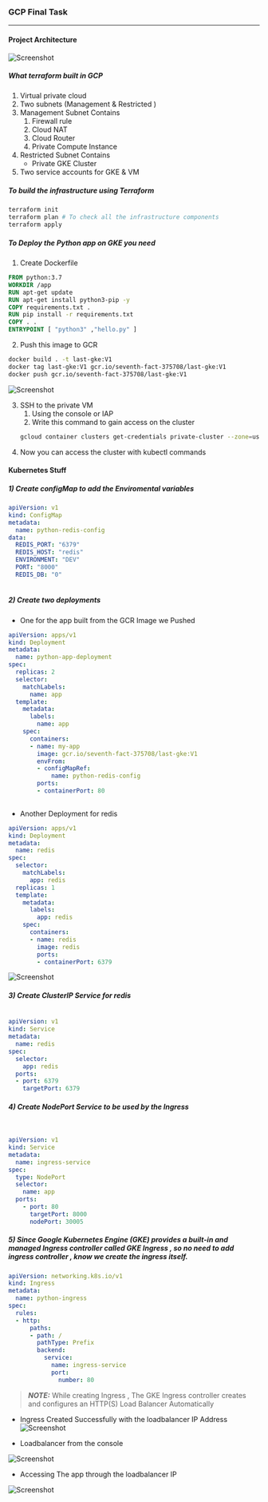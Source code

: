 ### GCP Final Task

----

####  Project Architecture

![Screenshot](screenshots/Task_diagram.png)


##### What terraform built in GCP

1) Virtual private cloud
2) Two subnets (Management & Restricted )
3) Management Subnet Contains 
   1) Firewall rule
   2) Cloud NAT
   3) Cloud Router
   4) Private Compute Instance
4) Restricted Subnet Contains 
   - Private GKE Cluster
5) Two service accounts for GKE & VM



#####  To build the infrastructure using Terraform 

```bash
terraform init
terraform plan # To check all the infrastructure components
terraform apply 
```


##### To Deploy the Python app on GKE you need


1) Create Dockerfile
```Dockerfile 
FROM python:3.7
WORKDIR /app
RUN apt-get update
RUN apt-get install python3-pip -y
COPY requirements.txt .
RUN pip install -r requirements.txt
COPY . .
ENTRYPOINT [ "python3" ,"hello.py" ]
```

2) Push this image to GCR 

```bash
docker build . -t last-gke:V1
docker tag last-gke:V1 gcr.io/seventh-fact-375708/last-gke:V1
docker push gcr.io/seventh-fact-375708/last-gke:V1
```

![Screenshot](screenshots/GCR.png)



3) SSH to the private VM  
   1) Using the console or IAP
   2) Write this command to gain access on the cluster
     ```bash 
    gcloud container clusters get-credentials private-cluster --zone=us-central1-a
    ```
 4) Now you can access the cluster with kubectl commands 

#### Kubernetes Stuff

##### 1) Create configMap to add the Enviromental variables 

```yaml
apiVersion: v1
kind: ConfigMap
metadata:
  name: python-redis-config
data:
  REDIS_PORT: "6379"
  REDIS_HOST: "redis"
  ENVIRONMENT: "DEV"
  PORT: "8000"
  REDIS_DB: "0"
       
```
##### 2) Create two deployments 
- One for the app built from the GCR Image we Pushed 
```yaml 
apiVersion: apps/v1
kind: Deployment
metadata:
  name: python-app-deployment
spec:
  replicas: 2
  selector:
    matchLabels:
      name: app
  template:
    metadata:
      labels:
        name: app
    spec:
      containers:
      - name: my-app
        image: gcr.io/seventh-fact-375708/last-gke:V1
        envFrom:
        - configMapRef:
            name: python-redis-config
        ports:
        - containerPort: 80
 
```
    
- Another Deployment for redis
```yaml
apiVersion: apps/v1 
kind: Deployment
metadata:
  name: redis
spec:
  selector:
    matchLabels:
      app: redis
  replicas: 1
  template:
    metadata:
      labels:
        app: redis
    spec:
      containers:
      - name: redis
        image: redis
        ports:
        - containerPort: 6379
``` 
![Screenshot](screenshots/Deployments.png)


##### 3) Create ClusterIP Service for redis 
```yaml

apiVersion: v1
kind: Service
metadata:
  name: redis
spec:
  selector:
    app: redis
  ports:
  - port: 6379
    targetPort: 6379
```

##### 4) Create NodePort Service to be used by the Ingress 

```yaml


apiVersion: v1
kind: Service
metadata:
  name: ingress-service
spec:
  type: NodePort
  selector:
    name: app
  ports:
    - port: 80
      targetPort: 8000
      nodePort: 30005
```

##### 5) Since Google Kubernetes Engine (GKE) provides a built-in and managed Ingress controller called GKE Ingress , so no need to add ingress controller , know we create the ingress itself.
```yaml
apiVersion: networking.k8s.io/v1
kind: Ingress
metadata:
  name: python-ingress
spec:
  rules:
  - http:
      paths:
      - path: /
        pathType: Prefix
        backend:
          service:
            name: ingress-service
            port:
              number: 80
```
> **_NOTE:_** While creating Ingress , The GKE Ingress controller creates and configures an HTTP(S) Load Balancer Automatically

- Ingress Created Successfully with the loadbalancer IP Address
![Screenshot](screenshots/Ingress.png)

- Loadbalancer from the console
  
![Screenshot](screenshots/ingress_loadbalancer.png)


- Accessing The app through the loadbalancer IP 
  
![Screenshot](screenshots/access_loadbalancer.png)






